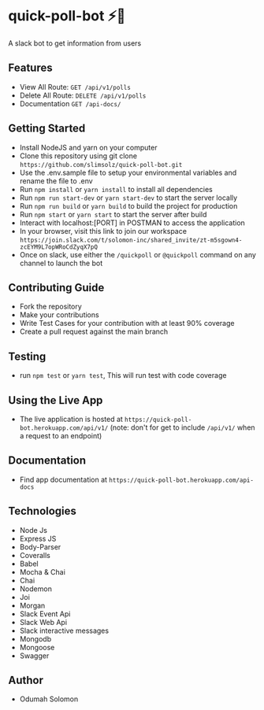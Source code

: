 # quick-poll-bot ⚡️🤖

A slack bot to get information from users

## Features

- View All Route: `GET /api/v1/polls`
- Delete All Route: `DELETE /api/v1/polls`
- Documentation `GET /api-docs/`

## Getting Started

- Install NodeJS and yarn on your computer
- Clone this repository using git clone `https://github.com/slimsolz/quick-poll-bot.git`
- Use the .env.sample file to setup your environmental variables and rename the file to .env
- Run `npm install` or `yarn install` to install all dependencies
- Run `npm run start-dev` or `yarn start-dev` to start the server locally
- Run `npm run build` or `yarn build` to build the project for production
- Run `npm start` or `yarn start` to start the server after build
- Interact with localhost:[PORT] in POSTMAN to access the application
- In your browser, visit this link to join our workspace `https://join.slack.com/t/solomon-inc/shared_invite/zt-m5sgown4-zcEYM9L7opWRoCdZyqX7pQ`
- Once on slack, use either the `/quickpoll` or `@quickpoll` command on any channel to launch the bot

## Contributing Guide

- Fork the repository
- Make your contributions
- Write Test Cases for your contribution with at least 90% coverage
- Create a pull request against the main branch

## Testing

- run `npm test` or `yarn test`, This will run test with code coverage

## Using the Live App

-   The live application is hosted at `https://quick-poll-bot.herokuapp.com/api/v1/` (note: don't for get to include `/api/v1/` when a request to an endpoint)

## Documentation

- Find app documentation at `https://quick-poll-bot.herokuapp.com/api-docs`

## Technologies

- Node Js
- Express JS
- Body-Parser
- Coveralls
- Babel
- Mocha & Chai
- Chai
- Nodemon
- Joi
- Morgan
- Slack Event Api
- Slack Web Api
- Slack interactive messages
- Mongodb
- Mongoose
- Swagger

## Author

- Odumah Solomon
